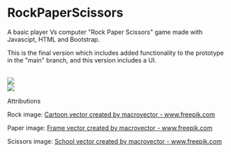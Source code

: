 # RockPaperScissors

A basic player Vs computer "Rock Paper Scissors" game made with Javascipt, HTML and Bootstrap.

This is the final version which includes added functionality to the prototype in the "main" branch, and this version includes a UI.

<br>

<img src="https://user-images.githubusercontent.com/64609311/114361005-95afd080-9b6d-11eb-97fc-2d0a96b3b279.png">

<br>

<img src="https://user-images.githubusercontent.com/64609311/114361120-b415cc00-9b6d-11eb-8b77-774108c41c4e.png">

<br>

<p>Attributions</p>
<p>Rock image: <a href="https://www.freepik.com/vectors/cartoon">Cartoon vector created by macrovector - www.freepik.com</a></p>
<p>Paper image: <a href="https://www.freepik.com/vectors/frame">Frame vector created by macrovector - www.freepik.com</a></p>
<p>Scissors image: <a href='https://www.freepik.com/vectors/school'>School vector created by macrovector - www.freepik.com</a></p>
